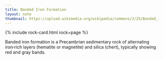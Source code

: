 ```yaml
---
title: Banded Iron Formation
layout: note
thumbnail: https://upload.wikimedia.org/wikipedia/commons/2/25/Banded_iron_formation_Dales_Gorge.jpg
---
```

{% include rock-card.html rock=page %}

Banded iron formation is a Precambrian sedimentary rock of alternating iron‑rich layers (hematite or magnetite) and silica (chert), typically showing red and gray bands.
